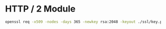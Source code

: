 # HTTP / 2 Module

```bash
openssl req -x509 -nodes -days 365 -newkey rsa:2048 -keyout ./ssl/key.pem -out ./ssl/cert.pem

```